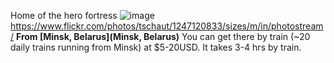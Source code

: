 Home of the hero fortress
![image](https://farm2.static.flickr.com/1175/1247120833_5628730b11.jpg)
https://www.flickr.com/photos/tschaut/1247120833/sizes/m/in/photostream/
**From [Minsk, Belarus](Minsk, Belarus)**
You can get there by train (~20 daily trains running from Minsk) at $5-20USD. It takes 3-4 hrs by train.

